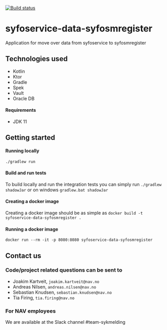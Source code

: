 [![Build status](https://github.com/navikt/syfoservice-data-syfosmregister/workflows/Deploy%20to%20dev%20and%20prod/badge.svg)](https://github.com/navikt/syfoservice-data-syfosmregister/workflows/Deploy%20to%20dev%20and%20prod/badge.svg)
# syfoservice-data-syfosmregister
Application for move over data from syfoservice to syfosmregister

## Technologies used
* Kotlin
* Ktor
* Gradle
* Spek
* Vault
* Oracle DB

#### Requirements

* JDK 11

## Getting started
#### Running locally
`./gradlew run`

#### Build and run tests
To build locally and run the integration tests you can simply run `./gradlew shadowJar` or on windows 
`gradlew.bat shadowJar`

#### Creating a docker image
Creating a docker image should be as simple as `docker build -t syfoservice-data-syfosmregister .`

#### Running a docker image
`docker run --rm -it -p 8080:8080 syfoservice-data-syfosmregister`

## Contact us
### Code/project related questions can be sent to
* Joakim Kartveit, `joakim.kartveit@nav.no`
* Andreas Nilsen, `andreas.nilsen@nav.no`
* Sebastian Knudsen, `sebastian.knudsen@nav.no`
* Tia Firing, `tia.firing@nav.no`

### For NAV employees
We are available at the Slack channel #team-sykmelding